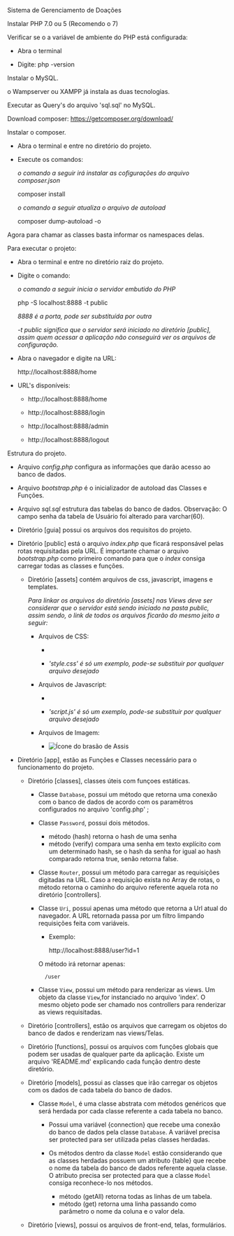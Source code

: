 Sistema de Gerenciamento de Doações

Instalar PHP 7.0 ou 5 (Recomendo o 7)

Verificar se o a variável de ambiente do PHP está configurada:

- Abra o terminal

- Digite: php -version

Instalar o MySQL.

o Wampserver ou XAMPP já instala as duas tecnologias.

Executar as Query's do arquivo 'sql.sql' no MySQL.

Download composer: https://getcomposer.org/download/

Instalar o composer.

- Abra o terminal e entre no diretório do projeto.

- Execute os comandos:

    *o comando a seguir irá instalar as cofigurações do arquivo composer.json*
    
    composer install

    *o comando a seguir atualiza o arquivo de autoload*

    composer dump-autoload -o

Agora para chamar as classes basta informar os namespaces delas.

Para executar o projeto:

- Abra o terminal e entre no diretório raiz do projeto.

- Digite o comando:

    *o comando a seguir inicia o servidor embutido do PHP*
    
    php -S localhost:8888 -t public

    *8888 é a porta, pode ser substituída por outra*

    *-t public significa que o servidor será iniciado no diretório [public], assim quem acessar a aplicação não conseguirá ver os arquivos de configuração.*

- Abra o navegador e digite na URL:

    http://localhost:8888/home

- URL's disponíveis:

    - http://localhost:8888/home
    
    - http://localhost:8888/login

    - http://localhost:8888/admin

    - http://localhost:8888/logout


Estrutura do projeto.

- Arquivo *config.php* configura as informações que darão acesso ao banco de dados.

- Arquivo *bootstrap.php* é o inicializador de autoload das Classes e Funções.

- Arquivo *sql.sql* estrutura das tabelas do banco de dados. Observação: O campo senha da tabela de Usuário foi alterado para varchar(60).

- Diretório [guia] possui os arquivos dos requisitos do projeto.

- Diretório [public] está o arquivo *index.php* que ficará responsável pelas rotas requisitadas pela URL. É importante chamar o arquivo *bootstrap.php* como primeiro comando para que o *index* consiga carregar todas as classes e funções.

    - Diretório [assets] contém arquivos de css, javascript, imagens e templates.

        *Para linkar os arquivos do diretório [assets] nas Views deve ser considerar que o servidor está sendo iniciado na pasta public, assim sendo, o link de todos os arquivos ficarão do mesmo jeito a seguir:*

        - Arquivos de CSS:
            
            - *<link rel="stylesheet" href="assets/css/style.css">*

            - *'style.css' é só um exemplo, pode-se substituir por qualquer arquivo desejado*

        - Arquivos de Javascript:

            - *<script src="assets/js/script.js"> </script>*
    
            - *'script.js' é só um exemplo, pode-se substituir por qualquer arquivo desejado*

        - Arquivos de Imagem:

            - <img src="assets/images/brasao-assis.jpg" alt="Ícone do brasão de Assis" />

- Diretório [app], estão as Funções e Classes necessário para o funcionamento do projeto.

    - Diretório [classes], classes úteis com funçoes estáticas.

        - Classe `Database`, possui um método que retorna uma conexão com o banco de dados de acordo com os paramêtros configurados no arquivo 'config.php' ;

        - Classe `Password`, possui dois métodos.

            - método (hash) retorna o hash de uma senha
            - método (verify) compara uma senha em texto explícito com um determinado hash, se o hash da senha for igual ao hash comparado retorna true, senão retorna false.
        
        - Classe `Router`, possui um método para carregar as requisições digitadas na URL. Caso a requisição exista no Array de rotas, o método retorna o caminho do arquivo referente aquela rota no diretório [controllers].

        - Classe `Uri`, possui apenas uma método que retorna a Url atual do navegador. A URL retornada passa por um filtro limpando requisições feita com variáveis.

            - Exemplo:

                http://localhost:8888/user?id=1

            O método irá retornar apenas:

                /user
        
        - Classe `View`, possui um método para renderizar as views. Um objeto da classe `View`,for instanciado no arquivo 'index'. O mesmo objeto pode ser chamado nos controllers para renderizar as views requisitadas.

    - Diretório [controllers], estão os arquivos que carregam os objetos do banco de dados e renderizam nas views/Telas.

    - Diretório [functions], possui os arquivos com funções globais que podem ser usadas de qualquer parte da aplicação. Existe um arquivo 'README.md' explicando cada função dentro deste diretório.

    - Diretório [models], possui as classes que irão carregar os objetos com os dados de cada tabela do banco de dados.

        - Classe `Model`, é uma classe abstrata com métodos genéricos que será herdada por cada classe referente a cada tabela no banco.

            - Possui uma variável {connection} que recebe uma conexão do banco de dados pela classe `Database`. A variável precisa ser protected para ser utilizada pelas classes herdadas.

            - Os métodos dentro da classe `Model` estão considerando que as classes herdadas possuem um atributo {table} que recebe o nome da tabela do banco de dados referente aquela classe. O atributo precisa ser protected para que a classe `Model` consiga reconhece-lo nos métodos.

                - método (getAll) retorna todas as linhas de um tabela.
                - método (get) retorna uma linha passando como parâmetro o nome da coluna e o valor dela.
    
    - Diretório [views], possui os arquivos de front-end, telas, formulários. 